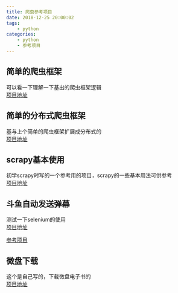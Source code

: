 ```yaml
---
title: 爬虫参考项目    
date: 2018-12-25 20:00:02
tags:
    - python
categories:
    - python
    - 参考项目  
---
```


## 简单的爬虫框架  
可以看一下理解一下基出的爬虫框架逻辑  
[项目地址](https://github.com/Ibunao/baseSpider)  
## 简单的分布式爬虫框架  
基与上个简单的爬虫框架扩展成分布式的    
[项目地址](https://github.com/Ibunao/baseFenbushiSpider)  

## scrapy基本使用  
初学scrapy时写的一个参考用的项目，scrapy的一些基本用法可供参考  
[项目地址](https://github.com/Ibunao/scrapyCankao)  

## 斗鱼自动发送弹幕  
测试一下selenium的使用  
[项目地址](https://github.com/Ibunao/douyuDanmu)  

[参考项目](https://github.com/masterzht/Danmu)  

## 微盘下载  
这个是自己写的，下载微盘电子书的  
[项目地址](https://github.com/Ibunao/weipanSpider)  
